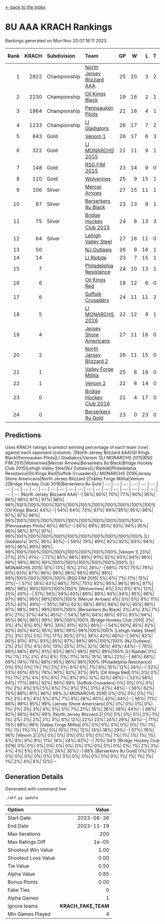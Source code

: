 [<- back to the index](readme.md)
# 8U AAA KRACH Rankings
Rankings generated on Mon Nov 20 07:16:11 2023.

Rank|KRACH|Subdivision|Team|GP|W|L|T|OTW|OTL|SoS|Exp Wins|Win Diff
---:|---:|:---|:---|---:|---:|---:|---:|---:|---:|---:|---:|---:
1|2822|Championship|[North Jersey Blizzard AAA](https://gamesheetstats.com/seasons/3659/teams/140205/schedule)|25|20|3|2|0|0|659|21.8|-0.0
2|2230|Championship|[Oil Kings Black](https://gamesheetstats.com/seasons/3659/teams/140206/schedule)|19|16|2|1|1|0|466|17.3|-0.0
3|1864|Championship|[Pennsauken Pilots](https://gamesheetstats.com/seasons/3659/teams/140208/schedule)|21|16|4|1|0|0|735|17.3|-0.0
4|1233|Championship|[LI Gladiators](https://gamesheetstats.com/seasons/3659/teams/140201/schedule)|26|17|7|2|1|0|970|18.8|-0.0
5|843|Gold|[Venom 1](https://gamesheetstats.com/seasons/3659/teams/140213/schedule)|26|17|6|3|1|1|776|19.3|-0.0
6|322|Gold|[LI MONARCHS 2015](https://gamesheetstats.com/seasons/3659/teams/140198/schedule)|21|11|9|1|0|0|801|12.3|-0.0
7|148|Gold|[RSG FIM 2015](https://gamesheetstats.com/seasons/3659/teams/140210/schedule)|23|14|9|0|0|1|590|14.8|-0.0
8|110|Gold|[Wolverines](https://gamesheetstats.com/seasons/3659/teams/140215/schedule)|25|9|15|1|0|1|846|10.3|-0.0
9|106|Silver|[Mercer Arrows](https://gamesheetstats.com/seasons/3659/teams/140202/schedule)|27|15|11|1|2|0|373|16.3|-0.0
10|87|Silver|[Berserkers 8u Black](https://gamesheetstats.com/seasons/3659/teams/140192/schedule)|23|13|9|1|0|0|348|14.3|-0.0
11|75|Silver|[Bridge Hockey Club 2015](https://gamesheetstats.com/seasons/3659/teams/140194/schedule)|24|8|13|3|0|3|578|10.3|-0.0
12|64|Silver|[Lehigh Valley Steel](https://gamesheetstats.com/seasons/3659/teams/140197/schedule)|27|16|11|0|2|0|383|16.8|-0.0
13|50||[NJ Outlaws](https://gamesheetstats.com/seasons/3659/teams/140203/schedule)|26|9|16|1|1|2|588|10.3|-0.0
14|14||[LI Riptide](https://gamesheetstats.com/seasons/3659/teams/140200/schedule)|23|7|15|1|0|0|543|8.4|0.0
15|7||[Philadelphia Resistance](https://gamesheetstats.com/seasons/3659/teams/140209/schedule)|24|10|13|1|0|0|96|11.4|0.0
16|6||[Oil Kings Red](https://gamesheetstats.com/seasons/3659/teams/140207/schedule)|18|12|6|0|0|0|17|12.9|0.0
17|6||[Suffolk Crusaders](https://gamesheetstats.com/seasons/3659/teams/140211/schedule)|24|11|11|2|2|1|79|12.9|0.0
18|5||[LI MONARCHS 2016](https://gamesheetstats.com/seasons/3659/teams/140199/schedule)|22|12|9|1|1|0|14|13.4|0.0
19|4||[Jersey Shore Americans](https://gamesheetstats.com/seasons/3659/teams/140196/schedule)|27|11|16|0|0|2|108|11.9|0.0
20|2||[North Jersey Blizzard 2](https://gamesheetstats.com/seasons/3659/teams/140204/schedule)|26|11|15|0|2|2|19|11.9|0.0
21|1||[Valley Forge Militia](https://gamesheetstats.com/seasons/3659/teams/140212/schedule)|25|6|19|0|0|1|162|6.9|0.0
22|1||[Venom 2](https://gamesheetstats.com/seasons/3659/teams/140214/schedule)|22|8|14|0|1|0|5|8.9|0.0
23|0||[Bridge Hockey Club 2016](https://gamesheetstats.com/seasons/3659/teams/140195/schedule)|21|4|17|0|0|0|9|4.9|0.0
24|0||[Berserkers 8u Gold](https://gamesheetstats.com/seasons/3659/teams/140193/schedule)|23|0|23|0|0|0|9|0.9|0.0

## Predictions
Uses KRACH ratings to predict winning percentage of each team (row) against each opponent (column).
||North Jersey Blizzard AAA|Oil Kings Black|Pennsauken Pilots|LI Gladiators|Venom 1|LI MONARCHS 2015|RSG FIM 2015|Wolverines|Mercer Arrows|Berserkers 8u Black|Bridge Hockey Club 2015|Lehigh Valley Steel|NJ Outlaws|LI Riptide|Philadelphia Resistance|Oil Kings Red|Suffolk Crusaders|LI MONARCHS 2016|Jersey Shore Americans|North Jersey Blizzard 2|Valley Forge Militia|Venom 2|Bridge Hockey Club 2016|Berserkers 8u Gold
| --: | --: | --: | --: | --: | --: | --: | --: | --: | --: | --: | --: | --: | --: | --: | --: | --: | --: | --: | --: | --: | --: | --: | --: | --: 
|North Jersey Blizzard AAA|--| 56%| 60%| 70%| 77%| 90%| 95%| 96%| 96%| 97%| 97%| 98%| 98%|100%|100%|100%|100%|100%|100%|100%|100%|100%|100%|100%
|Oil Kings Black| 44%|--| 54%| 64%| 73%| 87%| 94%| 95%| 95%| 96%| 97%| 97%| 98%| 99%|100%|100%|100%|100%|100%|100%|100%|100%|100%|100%
|Pennsauken Pilots| 40%| 46%|--| 60%| 69%| 85%| 93%| 94%| 95%| 96%| 96%| 97%| 97%| 99%|100%|100%|100%|100%|100%|100%|100%|100%|100%|100%
|LI Gladiators| 30%| 36%| 40%|--| 59%| 79%| 89%| 92%| 92%| 93%| 94%| 95%| 96%| 99%| 99%| 99%|100%|100%|100%|100%|100%|100%|100%|100%
|Venom 1| 23%| 27%| 31%| 41%|--| 72%| 85%| 88%| 89%| 91%| 92%| 93%| 94%| 98%| 99%| 99%| 99%| 99%|100%|100%|100%|100%|100%|100%
|LI MONARCHS 2015| 10%| 13%| 15%| 21%| 28%|--| 69%| 75%| 75%| 79%| 81%| 83%| 87%| 96%| 98%| 98%| 98%| 99%| 99%| 99%|100%|100%|100%|100%
|RSG FIM 2015|  5%|  6%|  7%| 11%| 15%| 31%|--| 57%| 58%| 63%| 66%| 70%| 75%| 92%| 95%| 96%| 96%| 97%| 98%| 99%| 99%|100%|100%|100%
|Wolverines|  4%|  5%|  6%|  8%| 12%| 25%| 43%|--| 51%| 56%| 59%| 63%| 69%| 89%| 94%| 94%| 95%| 96%| 97%| 98%| 99%| 99%|100%|100%
|Mercer Arrows|  4%|  5%|  5%|  8%| 11%| 25%| 42%| 49%|--| 55%| 58%| 62%| 68%| 89%| 94%| 94%| 95%| 96%| 97%| 98%| 99%| 99%|100%|100%
|Berserkers 8u Black|  3%|  4%|  4%|  7%|  9%| 21%| 37%| 44%| 45%|--| 54%| 58%| 64%| 86%| 93%| 93%| 94%| 95%| 96%| 98%| 99%| 99%|100%|100%
|Bridge Hockey Club 2015|  3%|  3%|  4%|  6%|  8%| 19%| 34%| 41%| 42%| 46%|--| 54%| 60%| 85%| 92%| 92%| 93%| 94%| 95%| 98%| 99%| 99%|100%|100%
|Lehigh Valley Steel|  2%|  3%|  3%|  5%|  7%| 17%| 30%| 37%| 38%| 42%| 46%|--| 56%| 82%| 90%| 91%| 91%| 93%| 95%| 97%| 99%| 99%|100%|100%
|NJ Outlaws|  2%|  2%|  3%|  4%|  6%| 13%| 25%| 31%| 32%| 36%| 40%| 44%|--| 78%| 88%| 88%| 89%| 91%| 93%| 96%| 98%| 99%| 99%|100%
|LI Riptide|  0%|  1%|  1%|  1%|  2%|  4%|  8%| 11%| 11%| 14%| 15%| 18%| 22%|--| 66%| 68%| 69%| 74%| 79%| 88%| 95%| 96%| 98%|100%
|Philadelphia Resistance|  0%|  0%|  0%|  1%|  1%|  2%|  5%|  6%|  6%|  7%|  8%| 10%| 12%| 34%|--| 52%| 53%| 60%| 65%| 78%| 90%| 92%| 97%| 99%
|Oil Kings Red|  0%|  0%|  0%|  1%|  1%|  2%|  4%|  6%|  6%|  7%|  8%|  9%| 12%| 32%| 48%|--| 52%| 58%| 64%| 77%| 89%| 92%| 96%| 99%
|Suffolk Crusaders|  0%|  0%|  0%|  0%|  1%|  2%|  4%|  5%|  5%|  6%|  7%|  9%| 11%| 31%| 47%| 48%|--| 56%| 62%| 76%| 88%| 91%| 96%| 99%
|LI MONARCHS 2016|  0%|  0%|  0%|  0%|  1%|  1%|  3%|  4%|  4%|  5%|  6%|  7%|  9%| 26%| 40%| 42%| 44%|--| 56%| 71%| 86%| 89%| 95%| 99%
|Jersey Shore Americans|  0%|  0%|  0%|  0%|  0%|  1%|  2%|  3%|  3%|  4%|  5%|  5%|  7%| 21%| 35%| 36%| 38%| 44%|--| 66%| 82%| 86%| 94%| 99%
|North Jersey Blizzard 2|  0%|  0%|  0%|  0%|  0%|  1%|  1%|  2%|  2%|  2%|  2%|  3%|  4%| 12%| 22%| 23%| 24%| 29%| 34%|--| 71%| 76%| 88%| 98%
|Valley Forge Militia|  0%|  0%|  0%|  0%|  0%|  0%|  1%|  1%|  1%|  1%|  1%|  1%|  2%|  5%| 10%| 11%| 12%| 14%| 18%| 29%|--| 57%| 76%| 96%
|Venom 2|  0%|  0%|  0%|  0%|  0%|  0%|  0%|  1%|  1%|  1%|  1%|  1%|  1%|  4%|  8%|  8%|  9%| 11%| 14%| 24%| 43%|--| 70%| 94%
|Bridge Hockey Club 2016|  0%|  0%|  0%|  0%|  0%|  0%|  0%|  0%|  0%|  0%|  0%|  0%|  1%|  2%|  3%|  4%|  4%|  5%|  6%| 12%| 24%| 30%|--| 88%
|Berserkers 8u Gold|  0%|  0%|  0%|  0%|  0%|  0%|  0%|  0%|  0%|  0%|  0%|  0%|  0%|  0%|  1%|  1%|  1%|  1%|  1%|  2%|  4%|  6%| 12%|--

## Generation Details

Generated with command line:
```
./ahf.py update
```

| Option | Value |
| :----- | ----: |
| Start Date | 2023-08-26 |
| End Date | 2023-11-19 |
| Max Iterations | 200 |
| Max Ratings Diff | 1e-05 |
| Shootout Win Value | 1.00 |
| Shootout Loss Value | 0.00 |
| Tie Value | 0.50 |
| Alpha Value | 0.85 |
| Bonus Points | 0.00 |
| Fake Ties | 0 |
| Alpha Games | 1 |
| Ignore teams | __KRACH_FAKE_TEAM__ |
| Min Games Played | 4 |

